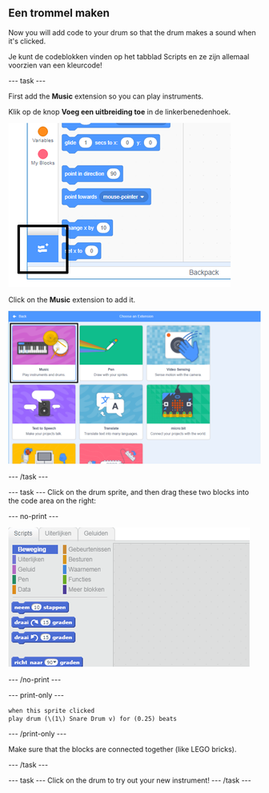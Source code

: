 ## Een trommel maken

Now you will add code to your drum so that the drum makes a sound when it's clicked.

Je kunt de codeblokken vinden op het tabblad Scripts en ze zijn allemaal voorzien van een kleurcode!

\--- task \---

First add the **Music** extension so you can play instruments.

Klik op de knop **Voeg een uitbreiding toe** in de linkerbenedenhoek.

![voeg een uitbreiding toe knop gemarkeerd](images/add-extension-annotated.png)

Click on the **Music** extension to add it.

![penuitbreiding gemarkeerd](images/click-music-annotated.png)

\--- /task \---

\--- task \--- Click on the drum sprite, and then drag these two blocks into the code area on the right:

\--- no-print \---

![screenshot](images/connect-block.gif)

\--- /no-print \---

\--- print-only \---

```blocks3
when this sprite clicked
play drum (\(1\) Snare Drum v) for (0.25) beats
```

\--- /print-only \---

Make sure that the blocks are connected together (like LEGO bricks).

\--- /task \---

\--- task \--- Click on the drum to try out your new instrument! \--- /task \---